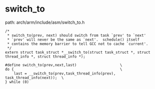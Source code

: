 switch_to
========================================

path: arch/arm/include/asm/switch_to.h
```
/*
 * switch_to(prev, next) should switch from task `prev' to `next'
 * `prev' will never be the same as `next'.  schedule() itself
 * contains the memory barrier to tell GCC not to cache `current'.
 */
extern struct task_struct *__switch_to(struct task_struct *, struct thread_info *, struct thread_info *);

#define switch_to(prev,next,last)                    \
do {                                                 \
    last = __switch_to(prev,task_thread_info(prev), task_thread_info(next));  \
} while (0)
```